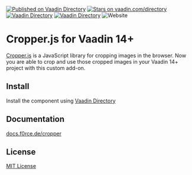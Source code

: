 [![Published on Vaadin  Directory](https://img.shields.io/badge/Vaadin%20Directory-published-00b4f0.svg)](https://vaadin.com/directory/component/cropperjs)
[![Stars on vaadin.com/directory](https://img.shields.io/vaadin-directory/star/cropperjs.svg)](https://vaadin.com/directory/component/cropperjs)
[![Vaadin Directory](https://img.shields.io/vaadin-directory/v/cropperjs)](https://vaadin.com/directory/component/cropperjs)
[![Vaadin Directory](https://img.shields.io/vaadin-directory/release-date/cropperjs)](https://vaadin.com/directory/component/cropperjs)
![Website](https://img.shields.io/website?down_message=offline&label=documentation&up_message=online&url=https%3A%2F%2Fdocs.f0rce.de%2Fcropper)

# Cropper.js for Vaadin 14+

[Cropper.js](https://github.com/fengyuanchen/cropperjs) is a JavaScript library for cropping images in the browser. Now you are able to crop and use those cropped images in your Vaadin 14+ project with this custom add-on.


## Install

Install the component using [Vaadin Directory](https://vaadin.com/directory/component/cropperjs)


## Documentation

[docs.f0rce.de/cropper](https://docs.f0rce.de/cropper)


## License

[MIT License](https://github.com/F0rce/cropper/blob/master/LICENSE)